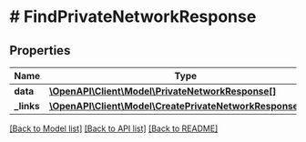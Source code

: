 # # FindPrivateNetworkResponse

## Properties

Name | Type | Description | Notes
------------ | ------------- | ------------- | -------------
**data** | [**\OpenAPI\Client\Model\PrivateNetworkResponse[]**](PrivateNetworkResponse.md) |  |
**_links** | [**\OpenAPI\Client\Model\CreatePrivateNetworkResponseLinks**](CreatePrivateNetworkResponseLinks.md) |  |

[[Back to Model list]](../../README.md#models) [[Back to API list]](../../README.md#endpoints) [[Back to README]](../../README.md)
